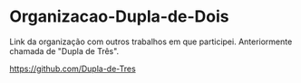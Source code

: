 # Organizacao-Dupla-de-Dois
Link da organização com outros trabalhos em que participei. Anteriormente chamada de "Dupla de Três".

https://github.com/Dupla-de-Tres
